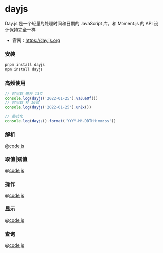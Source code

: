 
# dayjs

Day.js 是一个轻量的处理时间和日期的 JavaScript 库，和 Moment.js 的 API 设计保持完全一样

- 官网：<https://day.js.org>

### 安装
```bash
pnpm install dayjs 
npm install dayjs
```


### 高频使用

```js
// 时间戳 毫秒 13位
console.log(dayjs('2022-01-25').valueOf())
// 时间戳 秒 10位
console.log(dayjs('2022-01-25').unix())

// 格式化
console.log(dayjs().format('YYYY-MM-DDTHH:mm:ss'))
```


### 解析

@[code js](@code/node/dayjs/demo-1.js)

### 取值|赋值

@[code js](@code/node/dayjs/demo-2.js)
### 操作

@[code js](@code/node/dayjs/demo-3.js)

### 显示
@[code js](@code/node/dayjs/demo-4.js)

### 查询
@[code js](@code/node/dayjs/demo-5.js)